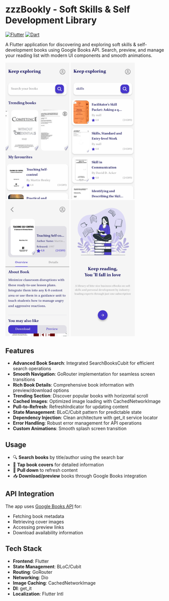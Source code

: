 # zzzBookly - Soft Skills & Self Development Library

[![Flutter](https://img.shields.io/badge/Flutter-3.16-blue)](https://flutter.dev)
[![Dart](https://img.shields.io/badge/Dart-3.1-blue)](https://dart.dev)

A Flutter application for discovering and exploring soft skills & self-development books using Google Books API. Search, preview, and manage your reading list with modern UI components and smooth animations.

<img src="assets/images/screenshots/home.jpg" width="200"> <img src="assets/images/screenshots/search.jpg" width="200"> <img src="assets/images/screenshots/details.jpg" width="200"> <img src="assets/images/screenshots/splash.jpg" width="200">

## Features

- **Advanced Book Search**: Integrated SearchBooksCubit for efficient search operations
- **Smooth Navigation**: GoRouter implementation for seamless screen transitions
- **Rich Book Details**: Comprehensive book information with preview/download options
- **Trending Section**: Discover popular books with horizontal scroll
- **Cached Images**: Optimized image loading with CachedNetworkImage
- **Pull-to-Refresh**: RefreshIndicator for updating content
- **State Management**: BLoC/Cubit pattern for predictable state
- **Dependency Injection**: Clean architecture with get_it service locator
- **Error Handling**: Robust error management for API operations
- **Custom Animations**: Smooth splash screen transition

## Usage

- 🔍 **Search books** by title/author using the search bar  
- 📖 **Tap book covers** for detailed information  
- 🔄 **Pull down** to refresh content  
- 📥 **Download/preview** books through Google Books integration  

## API Integration

The app uses [Google Books API](https://developers.google.com/books) for:
- Fetching book metadata  
- Retrieving cover images  
- Accessing preview links  
- Download availability information  

## Tech Stack

- **Frontend**: Flutter  
- **State Management**: BLoC/Cubit  
- **Routing**: GoRouter  
- **Networking**: Dio  
- **Image Caching**: CachedNetworkImage  
- **DI**: get_it  
- **Localization**: Flutter Intl  
